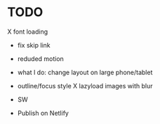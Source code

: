 # TODO

X font loading
* fix skip link
* reduded motion
* what I do: change layout on large phone/tablet
* outline/focus style
X lazyload images with blur
* SW  

* Publish on Netlify
